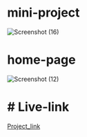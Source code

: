 # mini-project
![Screenshot (16)](https://user-images.githubusercontent.com/89683890/140782937-4202fcd4-c714-4b30-ad15-72ebbf496641.png)
# home-page
![Screenshot (12)](https://user-images.githubusercontent.com/89683890/140783036-9224b6ed-14e7-4ad7-abc9-bb7701c96490.png)
# # Live-link
[Project_link](https://priceless-almeida-17850e.netlify.app/index.html)
